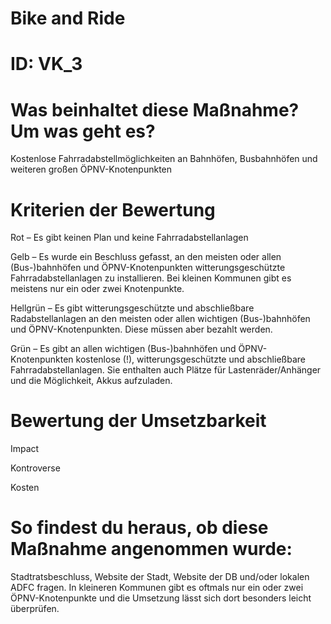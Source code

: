 # Bike and Ride
# ID: VK_3
# Was beinhaltet diese Maßnahme? Um was geht es?

Kostenlose Fahrradabstellmöglichkeiten an Bahnhöfen, Busbahnhöfen und weiteren großen ÖPNV-Knotenpunkten

# Kriterien der Bewertung

Rot – Es gibt keinen Plan und keine Fahrradabstellanlagen    

Gelb – Es wurde ein Beschluss gefasst, an den meisten oder allen (Bus-)bahnhöfen und ÖPNV-Knotenpunkten witterungsgeschützte Fahrradabstellanlagen zu installieren. Bei kleinen Kommunen gibt es meistens nur ein oder zwei Knotenpunkte.

Hellgrün – Es gibt witterungsgeschützte und abschließbare Radabstellanlagen an den meisten oder allen wichtigen (Bus-)bahnhöfen und ÖPNV-Knotenpunkten. Diese müssen aber bezahlt werden.

Grün – Es gibt an allen wichtigen (Bus-)bahnhöfen und ÖPNV-Knotenpunkten kostenlose (!), witterungsgeschützte und abschließbare Fahrradabstellanlagen. Sie enthalten auch Plätze für Lastenräder/Anhänger und die Möglichkeit, Akkus aufzuladen.

# Bewertung der Umsetzbarkeit

Impact

Kontroverse

Kosten

# So findest du heraus, ob diese Maßnahme angenommen wurde:
Stadtratsbeschluss, Website der Stadt, Website der DB und/oder lokalen ADFC fragen. In kleineren Kommunen gibt es oftmals nur ein oder zwei ÖPNV-Knotenpunkte und die Umsetzung lässt sich dort besonders leicht überprüfen.
